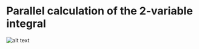 # Parallel calculation of the 2-variable integral
![alt text](http://www.geatbx.com/docu/fcnindex-msh_f6_5-14.gif)
